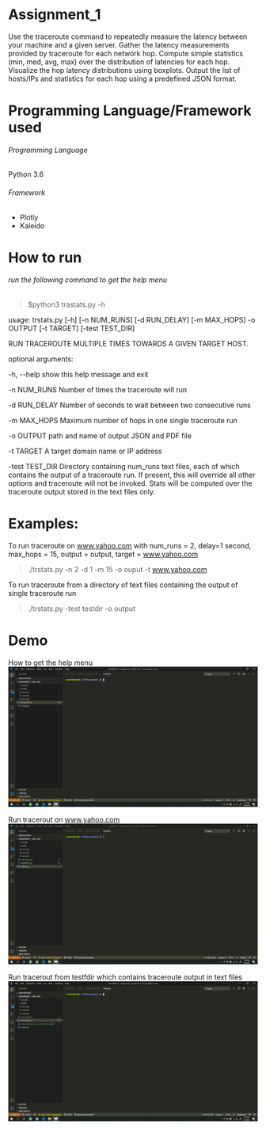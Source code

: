 # Assignment_1
Use the traceroute  command to repeatedly measure the latency between your machine and a given server. Gather the latency
measurements provided by traceroute for each network hop. Compute simple statistics (min, med, avg, max) over the distribution of
latencies for each hop. Visualize the hop latency distributions using boxplots. Output the list of hosts/IPs and statistics for each hop using
a predefined JSON format.

# Programming Language/Framework used
###### Programming Language
Python 3.6
###### Framework
- Plotly
- Kaleido

# How to run
###### run the following command to get the help menu
> $python3 trastats.py -h

usage: trstats.py [-h] [-n NUM_RUNS] [-d RUN_DELAY] [-m MAX_HOPS] -o OUTPUT
                  [-t TARGET] [-test TEST_DIR]

RUN TRACEROUTE MULTIPLE TIMES TOWARDS A GIVEN TARGET HOST.

optional arguments:

  -h, --help      show this help message and exit

  -n NUM_RUNS     Number of times the traceroute will run

  -d RUN_DELAY    Number of seconds to wait between two consecutive runs

  -m MAX_HOPS     Maximum number of hops in one single traceroute run

  -o OUTPUT       path and name of output JSON and PDF file

  -t TARGET       A target domain name or IP address

  -test TEST_DIR  Directory containing num_runs text files, each of which
                  contains the output of a traceroute run. If present, this
                  will override all other options and traceroute will not be
                  invoked. Stats will be computed over the traceroute output
                  stored in the text files only.

# Examples:

To run traceroute on www.yahoo.com with num_runs = 2, delay=1 second, max_hops = 15, output = output, target = www.yahoo.com
> ./trstats.py -n 2 -d 1 -m 15 -o ouput -t www.yahoo.com

To run traceroute from a directory of text files containing the output of single traceroute run
> ./trstats.py -test testdir -o output

# Demo
How to get the help menu
![](Get_Help.gif)

Run tracerout on www.yahoo.com
![](Run_traceroute_on_domain_name.gif)

Run tracerout from testfdir which contains traceroute output in text files
![](Traceroute_from_testdir.gif)
